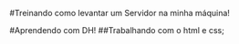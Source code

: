 #Treinando como levantar um Servidor na minha máquina!

 #Aprendendo com DH!
 ##Trabalhando com o html e css;
 
